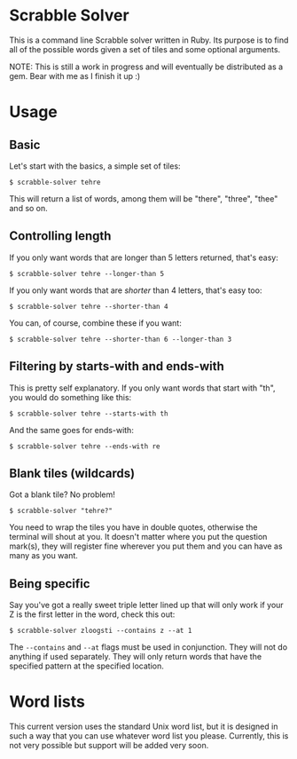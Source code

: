 # Scrabble Solver

This is a command line Scrabble solver written in Ruby. Its purpose is to find
all of the possible words given a set of tiles and some optional arguments.

NOTE: This is still a work in progress and will eventually be distributed as
a gem. Bear with me as I finish it up :)

# Usage

## Basic

Let's start with the basics, a simple set of tiles:

    $ scrabble-solver tehre

This will return a list of words, among them will be "there", "three", "thee"
and so on.

## Controlling length

If you only want words that are longer than 5 letters returned, that's easy:

    $ scrabble-solver tehre --longer-than 5

If you only want words that are *shorter* than 4 letters, that's easy too:

    $ scrabble-solver tehre --shorter-than 4

You can, of course, combine these if you want:

    $ scrabble-solver tehre --shorter-than 6 --longer-than 3

## Filtering by starts-with and ends-with

This is pretty self explanatory. If you only want words that start with "th",
you would do something like this:

    $ scrabble-solver tehre --starts-with th

And the same goes for ends-with:

    $ scrabble-solver tehre --ends-with re

## Blank tiles (wildcards)

Got a blank tile? No problem!

    $ scrabble-solver "tehre?"

You need to wrap the tiles you have in double quotes, otherwise the terminal
will shout at you. It doesn't matter where you put the question mark(s), they
will register fine wherever you put them and you can have as many as you want.

## Being specific

Say you've got a really sweet triple letter lined up that will only work if
your Z is the first letter in the word, check this out:

    $ scrabble-solver zloogsti --contains z --at 1

The `--contains` and `--at` flags must be used in conjunction. They will not
do anything if used separately. They will only return words that have the
specified pattern at the specified location.

# Word lists

This current version uses the standard Unix word list, but it is designed in
such a way that you can use whatever word list you please. Currently, this is
not very possible but support will be added very soon.
